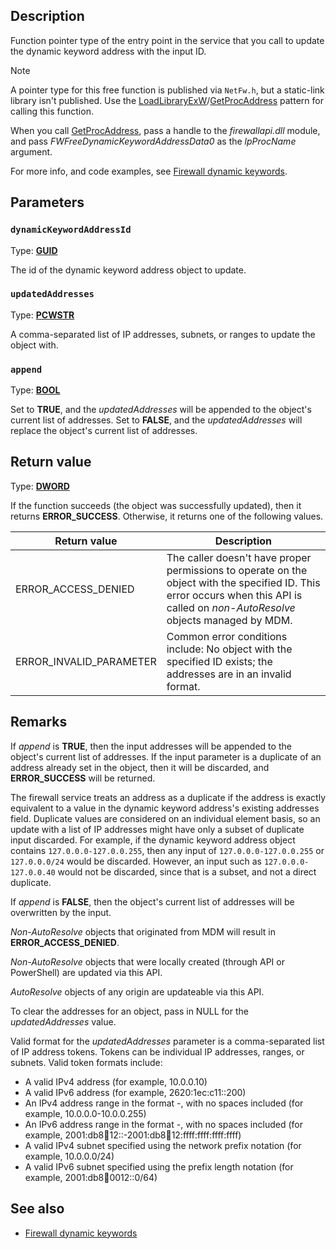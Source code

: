 ## Description

Function pointer type of the entry point in the service that you call to update the dynamic keyword address with the input ID.

> [!NOTE]
> A pointer type for this free function is published via `NetFw.h`, but a static-link library isn't published. Use the [LoadLibraryExW](https://learn.microsoft.com/windows/win32/api/libloaderapi/nf-libloaderapi-loadlibraryexw)/[GetProcAddress](https://learn.microsoft.com/windows/win32/api/libloaderapi/nf-libloaderapi-getprocaddress) pattern for calling this function.

When you call [GetProcAddress](https://learn.microsoft.com/windows/win32/api/libloaderapi/nf-libloaderapi-getprocaddress), pass a handle to the *firewallapi.dll* module, and pass *FWFreeDynamicKeywordAddressData0* as the *lpProcName* argument.

For more info, and code examples, see [Firewall dynamic keywords](https://learn.microsoft.com/windows/win32/ics/firewall-dynamic-keywords).

## Parameters

### `dynamicKeywordAddressId`

Type: **[GUID](https://learn.microsoft.com/windows/win32/api/guiddef/ns-guiddef-guid)**

The id of the dynamic keyword address object to update.

### `updatedAddresses`

Type: **[PCWSTR](https://learn.microsoft.com/windows/win32/winprog/windows-data-types)**

A comma-separated list of IP addresses, subnets, or ranges to update the object with.

### `append`

Type: **[BOOL](https://learn.microsoft.com/windows/win32/winprog/windows-data-types)**

Set to **TRUE**, and the *updatedAddresses* will be appended to the object's current list of addresses. Set to **FALSE**, and the *updatedAddresses* will replace the object's current list of addresses.

## Return value

Type: **[DWORD](https://learn.microsoft.com/windows/win32/winprog/windows-data-types)**

If the function succeeds (the object was successfully updated), then it returns **ERROR_SUCCESS**. Otherwise, it returns one of the following values.

|Return value|Description|
|-|-|
|ERROR_ACCESS_DENIED|The caller doesn't have proper permissions to operate on the object with the specified ID. This error occurs when this API is called on *non-AutoResolve* objects managed by MDM.|
|ERROR_INVALID_PARAMETER|Common error conditions include: No object with the specified ID exists; the addresses are in an invalid format.|

## Remarks

If *append* is **TRUE**, then the input addresses will be appended to the object's current list of addresses. If the input parameter is a duplicate of an address already set in the object, then it will be discarded, and **ERROR_SUCCESS** will be returned.

The firewall service treats an address as a duplicate if the address is exactly equivalent to a value in the dynamic keyword address's existing addresses field. Duplicate values are considered on an individual element basis, so an update with a list of IP addresses might have only a subset of duplicate input discarded. For example, if the dynamic keyword address object contains `127.0.0.0-127.0.0.255`, then any input of `127.0.0.0-127.0.0.255` or `127.0.0.0/24` would be discarded. However, an input such as `127.0.0.0-127.0.0.40` would not be discarded, since that is a subset, and not a direct duplicate.

If *append* is **FALSE**, then the object's current list of addresses will be overwritten by the input.

*Non-AutoResolve* objects that originated from MDM will result in **ERROR_ACCESS_DENIED**.

*Non-AutoResolve* objects that were locally created (through API or PowerShell) are updated via this API.

*AutoResolve* objects of any origin are updateable via this API.

To clear the addresses for an object, pass in NULL for the *updatedAddresses* value.

Valid format for the *updatedAddresses* parameter is a comma-separated list of IP address tokens. Tokens can be individual IP addresses, ranges, or subnets. Valid token formats include:
  * A valid IPv4 address (for example, 10.0.0.10)
  * A valid IPv6 address (for example, 2620:1ec:c11::200)
  * An IPv4 address range in the format \-\, with no spaces included (for example, 10.0.0.0-10.0.0.255)
  * An IPv6 address range in the format \-\, with no spaces included (for example, 2001:db8:abcd:12::-2001:db8:abcd:12:ffff:ffff:ffff:ffff)
  * A valid IPv4 subnet specified using the network prefix notation (for example, 10.0.0.0/24)
  * A valid IPv6 subnet specified using the prefix length notation (for example, 2001:db8:abcd:0012::0/64)

## See also

* [Firewall dynamic keywords](https://learn.microsoft.com/windows/win32/ics/firewall-dynamic-keywords)